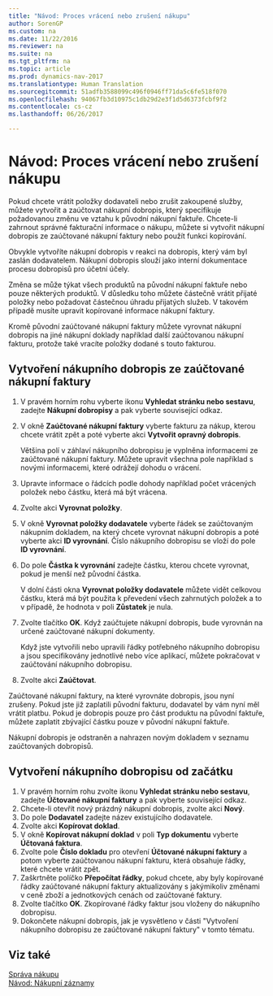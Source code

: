 ```yaml
---
title: "Návod: Proces vrácení nebo zrušení nákupu"
author: SorenGP
ms.custom: na
ms.date: 11/22/2016
ms.reviewer: na
ms.suite: na
ms.tgt_pltfrm: na
ms.topic: article
ms.prod: dynamics-nav-2017
ms.translationtype: Human Translation
ms.sourcegitcommit: 51adfb3588099c496f0946ff71da5c6fe518f070
ms.openlocfilehash: 94067fb3d10975c1db29d2e3f1d5d6373fcbf9f2
ms.contentlocale: cs-cz
ms.lasthandoff: 06/26/2017

---
```


# <a name="how-to-process-purchase-returns-or-cancellations"></a>Návod: Proces vrácení nebo zrušení nákupu
Pokud chcete vrátit položky dodavateli nebo zrušit zakoupené služby, můžete vytvořit a zaúčtovat nákupní dobropis, který specifikuje požadovanou změnu ve vztahu k původní nákupní faktuře. Chcete-li zahrnout správné fakturační informace o nákupu, můžete si vytvořit nákupní dobropis ze zaúčtované nákupní faktury nebo použít funkci kopírování.

Obvykle vytvoříte nákupní dobropis v reakci na dobropis, který vám byl zaslán dodavatelem. Nákupní dobropis slouží jako interní dokumentace procesu dobropisů pro účetní účely.

Změna se může týkat všech produktů na původní nákupní faktuře nebo pouze některých produktů. V důsledku toho můžete částečně vrátit přijaté položky nebo požadovat částečnou úhradu přijatých služeb. V takovém případě musíte upravit kopírované informace nákupní faktury.

Kromě původní zaúčtované nákupní faktury můžete vyrovnat nákupní dobropis na jiné nákupní doklady například další zaúčtovanou nákupní fakturu, protože také vracíte položky dodané s touto fakturou.

## <a name="to-create-a-purchase-credit-memo-from-a-posted-purchase-invoice"></a>Vytvoření nákupního dobropis ze zaúčtované nákupní faktury
1. V pravém horním rohu vyberte ikonu **Vyhledat stránku nebo sestavu**, zadejte **Nákupní dobropisy** a pak vyberte související odkaz.  
2. V okně **Zaúčtované nákupní faktury** vyberte fakturu za nákup, kterou chcete vrátit zpět a poté vyberte akci **Vytvořit opravný dobropis**.

    Většina polí v záhlaví nákupního dobropisu je vyplněna informacemi ze zaúčtované nákupní faktury. Můžete upravit všechna pole například s novými informacemi, které odrážejí dohodu o vrácení.
3. Upravte informace o řádcích podle dohody například počet vrácených položek nebo částku, která má být vrácena.
4. Zvolte akci **Vyrovnat položky**.
5. V okně **Vyrovnat položky dodavatele** vyberte řádek se zaúčtovaným nákupním dokladem, na který chcete vyrovnat nákupní dobropis a poté vyberte akci **ID vyrovnání**. Číslo nákupního dobropisu se vloží do pole **ID vyrovnání**.
6. Do pole **Částka k vyrovnání** zadejte částku, kterou chcete vyrovnat, pokud je menší než původní částka.

    V dolní části okna **Vyrovnat položky dodavatele** můžete vidět celkovou částku, která má být použita k převedení všech zahrnutých položek a to v případě, že hodnota v poli **Zůstatek** je nula.
7. Zvolte tlačítko **OK**. Když zaúčtujete nákupní dobropis, bude vyrovnán na určené zaúčtované nákupní dokumenty.

    Když jste vytvořili nebo upravili řádky potřebného nákupního dobropisu a jsou specifikovány jednotlivé nebo více aplikací, můžete pokračovat v zaúčtování nákupního dobropisu.
8. Zvolte akci **Zaúčtovat**.

Zaúčtované nákupní faktury, na které vyrovnáte dobropis, jsou nyní zrušeny. Pokud jste již zaplatili původní fakturu, dodavatel by vám nyní měl vrátit platbu. Pokud je dobropis pouze pro část produktu na původní faktuře, můžete zaplatit zbývající částku pouze v původní nákupní faktuře.

Nákupní dobropis je odstraněn a nahrazen novým dokladem v seznamu zaúčtovaných dobropisů.

## <a name="to-create-a-purchase-credit-memo-from-scratch"></a>Vytvoření nákupního dobropisu od začátku
1. V pravém horním rohu zvolte ikonu **Vyhledat stránku nebo sestavu**, zadejte **Účtované nákupní faktury** a pak vyberte související odkaz.
2. Chcete-li otevřít nový prázdný nákupní dobropis, zvolte akci **Nový**.
3. Do pole **Dodavatel** zadejte název existujícího dodavatele.
4. Zvolte akci **Kopírovat doklad**.
5. V okně **Kopírovat nákupní doklad** v poli **Typ dokumentu** vyberte **Účtovaná faktura**.
6. Zvolte pole **Číslo dokladu** pro otevření **Účtované nákupní faktury** a potom vyberte zaúčtovanou nákupní fakturu, která obsahuje řádky, které chcete vrátit zpět.
7. Zaškrtněte políčko **Přepočítat řádky**, pokud chcete, aby byly kopírované řádky zaúčtované nákupní faktury aktualizovány s jakýmikoliv změnami v ceně zboží a jednotkových cenách od zaúčtované faktury.
8. Zvolte tlačítko **OK**. Zkopírované řádky faktur jsou vloženy do nákupního dobropisu.
9. Dokončete nákupní dobropis, jak je vysvětleno v části "Vytvoření nákupního dobropisu ze zaúčtované nákupní faktury" v tomto tématu.

## <a name="see-also"></a>Viz také
[Správa nákupu](purchasing-manage-purchasing.md)  
[Návod: Nákupní záznamy](purchasing-how-record-purchases.md)  


